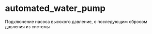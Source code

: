 # automated_water_pump
Подключение насоса высокого давление, с последующим сбросом давления из системы
